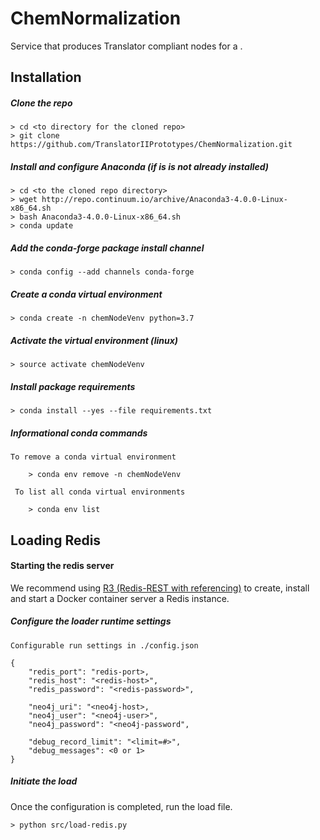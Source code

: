 # ChemNormalization
Service that produces Translator compliant nodes for a .

## Installation
##### Clone the repo
    
    > cd <to directory for the cloned repo>
    > git clone https://github.com/TranslatorIIPrototypes/ChemNormalization.git
     
##### Install and configure Anaconda (if is is not already installed)

    > cd <to the cloned repo directory>
    > wget http://repo.continuum.io/archive/Anaconda3-4.0.0-Linux-x86_64.sh
    > bash Anaconda3-4.0.0-Linux-x86_64.sh
    > conda update

##### Add the conda-forge package install channel

    > conda config --add channels conda-forge

##### Create a conda virtual environment

    > conda create -n chemNodeVenv python=3.7

##### Activate the virtual environment (linux)

    > source activate chemNodeVenv

##### Install package requirements 

    > conda install --yes --file requirements.txt
         
##### Informational conda commands
    To remove a conda virtual environment
    
        > conda env remove -n chemNodeVenv
     
     To list all conda virtual environments
     
        > conda env list

## Loading Redis

#### Starting the redis server 
We recommend using 
[R3 (Redis-REST with referencing)](https://github.com/TranslatorIIPrototypes/r3) to create, install and start a Docker container server a Redis instance. 

##### Configure the loader runtime settings

    Configurable run settings in ./config.json
    
    {
        "redis_port": "redis-port>,
        "redis_host": "<redis-host>",
        "redis_password": "<redis-password>",
    
        "neo4j_uri": "<neo4j-host>,
        "neo4j_user": "<neo4j-user>",
        "neo4j_password": "<neo4j-password",
    
        "debug_record_limit": "<limit=#>",
        "debug_messages": <0 or 1>
    }   

##### Initiate the load

Once the configuration is completed, run the load file. 
 
    > python src/load-redis.py
    

